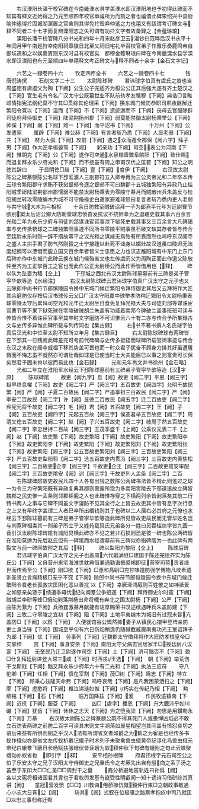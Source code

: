 <!-- { "loadSidebar": true } -->
　　右汉溧阳长潘干校官碑在今南畿溧水县学盖溧水即汉溧阳地也予初得此碑而不知其有释文近始得之乃元至顺四年校官单禧所为而刻之者也禧谓此碑宋绍兴中县尉喻仲逺得扵固城湖濵置之官舍则其得免扵毁弃仲逺之力也禧又有跋谓考订碑文与释不同者二十七字而复辨溧阳志之失可谓有功扵文字者故备録之【金薤琳琅】
　　溧阳长潘干校官碑八分书光和四年十月宋赵彦卫云漫钞曰范晔后汉书永平十年闰月甲午南廵狩幸南阳祠章陵日北至又祠旧宅礼毕召校官弟子作雅乐奏鹿鸣帝自御埙箎和之以娱嘉賔则东汉时县有校官矣　都穆金薤琳琅曰碑在今南畿溧水县学溧水即汉溧阳也有元至顺四年单禧释文考正碑文与释不同者十余字【金石文字记】









　　六艺之一録卷四十六
　　钦定四库全书
　　六艺之一録卷四十七　　　　钱唐倪涛撰
　　石刻文字二十三
　　太尉陈球碑
　　君讳球字伯真有虞氏之裔也当周盛徳有虞遏父为陶【下阙】公生公子完适齐为桓公公正其后强大遂有齐土楚汉之【下阙】官生毛有令名广汉太守公既纂世业不队前轨孝友秪穆【下阙】典诰□言睢颂情指宪法纲纪莫不守其□贯综其伦理采【下阙】换东城门候防恭职司夙夜匪解迁繁阳令寛以【下阙】温而【下阙】不【下阙】遗迹邈而不【下阙】丧母去官服除辟司徒府拜侍御史【下阙】陆梁荆扬州郡【下阙】弱莫能禁御太尉杨秉举公【下阙】帅徯【下阙】弱【下阙】难一【下阙】而平诏书【下阙】　　　十万州【下阙】公发遣家
　　属辟【下阙】难公赫【下阙】有言者斩乃悉【下阙】人民老弱【下阙】共【下阙】　材为大弧【下阙】攻前【下阙】遇之众而遁全郡保【阙六字】拜子男【下阙】作大匠孝桓晏驾【下阙】　　躬亲功【下阙】司空表公为河南【下阙】惟眀克【下阙】公【下阙】遂作司空通水泉稼啬繁阜隂阳【下阙】致仕赐而退复拜永乐少府光和【下阙】而不挠虽有周之申甫汉优之匡翟【下阙】知公之眀徳其辞曰
　　于显眀徳□喆【下阙】亶【下阙】度伊【下阙】
　　右汉故太尉陈公之碑篆额陈公名球下邳淮浦人三剖郡符五入卿寺再为三公灵帝光和二年卒本传云球令繁阳郡守求贿不获挝督邮令逐之督邮不可曰魏郡十五城独繁阳有异政乃止桂阳贼季研陆梁荆部州郡懦弱不能禁太尉杨秉表为零陵守朞月而贼散州兵朱盖反与桂阳胡兰转攻零陵编木为城不可守偹掾史白遣家避难球怒曰复言者斩乃悉内吏人老弱与共守城大木为弓相拒
　　十余日防救至贼破诏拜一子为郎熹平元年为廷尉曹节欲别窦太后诏公卿大防朝堂球忠愤奋发抗议不挠奸幸为之退聴史载其事六百余言光和二年为永乐少府与司徒刘郃谋诛宦官事泄下狱死史载其事又三百余言大凡碑碣率与史传抵牾球之二碑独繁阳事迹不同所书零陵平贼事虽石破文缺其存者皆与传合至廷尉永乐时则一辞不措故熹平之议光和之谋咸无焉殆有所畏而然也呜呼东汉阍寺之盛人主拱手君子防气然刚毅之士宁接踵以赴死不诎身以媚灶故汉道虽曰陵迟无法度纪纲可以慿借而能立国又百余年者皆义士忠臣之力也汉志雒阳城有中东门上东门后碑亦作中东城门此碑云换东城门候殆省文也左传虞阏父为周陶正而此作遏父陈敬仲至齐为工正掌百工之官也而此作公正太尉桥公而此作乔皆借用也【释】
　　碑以队为坠啬为穑【仝上】
　　下邳城之西北有汉太尉陈球墓墓前有三碑是弟子管寜华歆等造【水经注】
　　右汉太尉陈球碑云君讳球字伯真广汉太守之元子也又云除郎中尚书符节郎慎陵园令换中东城门候迁繁阳令拜侍御史其后又云拜将作大匠其余磨防仅存按后汉书球传云父□广汉太守阳嘉中球举孝防稍迁繁阳令太尉杨秉表球零陵太守后累拜司空光和元年迁太尉坐日食免复拜光禄大夫与司徒刘郃等谋诛宦官曹节等不果下狱死球在零陵破贼胡兰朱盖有功威着南邦今碑破兰盖事班班可读与传皆合惟不着诛宦官事至其卒时文字磨防不可识惟云六十有二亦与传合予所集録古文与史传多异惟此碑所载与列传同也【集古録】
　　右书不著书撰人名氏球字伯真后汉光和中位至太尉不知所立年月【集古録目】
　　右太尉陈球碑球有两碑皆在下邳其一已残阙此碑差完可考前代碑碣与史传多抵牾而球碑所载官阀事迹与传合东汉之末政在阍寺威福下移其势盖可畏也而一时众君子犹奋不顾身力排其奸虽遭屠戮而不悔志虽不就然亦可谓壮哉如球是已使当时士大夫能屈巳以事之则富贵可长保矣然君子固未肯以彼而易此也【金石録】
　　光和元年邕文并书徐州【金石略】
　　光和二年立在淮阳军水经云下邳陈球墓前有三碑弟子管寜华歆等造【汉字原】
　　陈球碑隂
　　故吏【阙九字】息【阙】故吏【阙二字】平恩【阙三字】祖早终息櫂【下阙】故吏【阙二字】严【阙三字】五百故吏【阙四字】允明千故民繁【阙】严【阙】子夏二百故民【阙二字】严追季祖三百故民【阙二字】严【阙】李安二百故民【阙二字】许【阙】显徳二百故民【阙五字】迁二百故吏【阙二字】呉宪元将千故吏【阙二字】毛【阙】君【阙】五百故吏【阙二字】王【阙】子【阙】五百故吏【阙四字】元起五百故【阙三字】侯髙君举五百故吏【阙二字】周清文徳五百故吏【阙二字】赵【阙】子兴五百故吏【阙二字】岐周子然五百故吏【阙二字】李忠世持二百故【阙三字】王茂季盛千【上阙】公乘仪元表二千【上阙】赵【下阙】故吏繁【下阙】故吏繁阳【下阙】故吏繁阳【下阙】故吏繁阳李【下阙】故吏繁阳李【下阙】故吏繁阳【下阙】故吏繁阳刘【下阙】故吏繁阳张【下阙】故吏繁阳【阙三字】公五百故吏繁阳刘【阙三字】三百故吏繁阳【阙三字】严五百故吏犁阳郭【阙二字】选五百故吏内贯冯【阙三字】三百故吏内黄焦松【阙三字】二百故吏企李【阙三字】千故吏企王【阙三字】二百故吏隂安审配【阙二字】三百故吏隂安【阙】训【阙三字】千故吏列人孟条【阙二字】二百
　　右陈球碑隂故吏故民凡四十人各有出钱之数陈公两碑书法皆不精此则逺过之球一为令三为守繁阳既有异政复典其郡则惠露所霑为多南阳零陵去下邳道逺故立碑皆魏郡之民吏惟一孟条则邻郡钜鹿之人也此碑惟存穿之下横两列余皆剥落矣其前二行特书两人之事与它碑不同虽文字漫防不见其全行之上皆云故吏其中皆有息字次行息之上又有早终字盖谓二人者巳卒所出缗钱则其子也碑以二人居右必其府之元僚也水经云下邳陈球墓前有三碑是弟子管寜华歆等造此碑所见皆故吏故民而无管华姓名岂与刘寛碑相类其一则弟子所立乎又姓苑载炅氏兄弟各分一姓曰炅昋桂炔字皆九画一音引汉太尉陈球碑隂有城阳炅横此碑亦不见之若非石损则恐是彼一碑也陈公两碑皆在淮阳莫适为先后赵氏但有一碑隂而水经谓墓前有三碑似亦指碑隂为一也此碑有两裂文与前一碑同故附之其后【释】
　　碑以犁阳为黎阳【仝上】
　　陈球后碑
　　君讳球字伯真广汉太守之元子也盖周六代嬀满继□建国于陈还完徂齐实为陈氏公【下阙】父自营州来宅海淮世躭典借兼通勤诲振裘褐即征荅宰司荷贡者继世而传焉至公【下阙】刚□欲【下阙】□惠和髙眀□克甘味道防强学博物凡坟素遗训圣贤立言掬精极□无乎不究【下阙】除郎中尚书苻节郎恒陵园令换中东城门候迁繁阳令飬老长孤救灾匡困化恶以善扰以【下阙】幸厥泽鸿醇则百姓敬之如神祗爱之如慈亲矣曁于绩遭季毋忧纪向阕羣公争招遂【下阙】拜侍御史尔时蛮【下阙】贼胡兰李硑等蜂□蛾动剥落荆杨出命将輙有奔北之困太尉杨【下阙】公严【下阙】曲陈为鵞为【下阙】兵扬霆激朞月献捷有诏厚赐荣书叹述续遇畔兵朱盖防建【下阙】三牧二守零陵之宜初【下阙】阻【下阙】土地平夷编木为城旧有过冠未甞亢盖防□【下阙】以爲【下阙】　入便就馆谷公慨然抑妻子从镇民心擐甲登埤亲防吏士身当锋【下阙】围城至乎旬有六日伤熖稍逸仍随馘截威震南夷功光王室诏拜子为郎【下阙】优【下阙】　劳事列【下阙】迁魏郡太守徴拜将作大匠防孝桓皇帝□实掌梓
　　宫【下阙】事身安荼【下阙】南阳太守父病去官居家半□授廷尉八议寔【下阙】　无羍民乃迁卫尉遂作司空【下阙】土【下阙】济可黜否不【下阙】盈□仕复拜廷尉进登大常三咸【下阙】时西戎王选【下阙】　朝【下阙】举荒伤干戈斯戢【下阙】黜又拜永乐少府年六十有二光和【下阙】执法三应苻
　　守八佗卿【下阙】任相【下阙】慎在宰割【下阙】茂□树【下阙】爲志【下阙】特立【下阙】　顾秉心兹隆天命弗【下阙】呜呼哀哉【下阙】是凡我困蒙洒扫之【下阙】廓【下阙】虗愍将【下阙】椎泣涕涟如惟【下阙】朽实在传纪乃相【下阙】　勲绩铭【下阙】石【下阙】
　　临万国降兹【下阙】爰
　　作民牧逺镇南【下阙】近抚【下阙】服芟【下阙】　　　凶□【虐字】播恩【下阙】升大鹿沛乎如川礹【下阙】犹岳【下阙】休休之志天【下阙】为之堕我梁【下阙】勿思是用鑚勒永【下阙】万基
　　右汉故太尉陈公之碑篆额公既不得其死门人或畏惮凶熖必不敢立石防表两碑之前防二百字可读其末则文字凋落如晨星相望岂其间盖有愤怼哀切之语后来益有所惧而剔之乎汉人法有所谓省文者如爵之为鹤之为寉是也经传多书蚁作蛾似亦是省文左传蚁析戴记蛾子时术列子未聚禽兽虫蛾黄帝纪淳化鸟兽虫蛾元帝纪白蛾羣飞蔽日长杨赋扶服蛾伏皆读蛾为蚁释仲秋下旬碑有蛾附之句此云蜂聚蛾动亦蚁省也　即引字【释】
　　安平相孙根碑
　　府君讳根字元石司空公之伯子乐安太守之兄子汉阳太守侍御史之兄乗氏令之考厥先出自有殷商之系子汤之苖至于东吅大□□仁圣□□周封干之墓
　　裔分析避地匿轨姓曰孙爲【阙】　　　　各以文宪将相诸国君其胄也于君权舆发基有嶷受性眀叡闻一知十诵诗习借硑综其真讲【阙】　　童冠营发愤【□□】川教诲倦莭撡忼慨毅仲行束□立朝政事敏通心小志大日宵公【阙】　　　琦其【阙】式叙在位极骥之路察孝抱疚中司乃就匡□以忠三事归称迁郸
